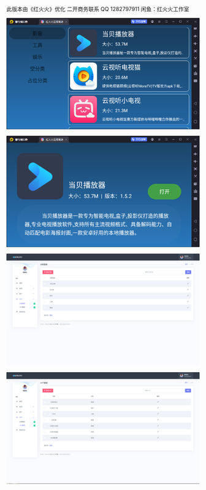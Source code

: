 
此版本由《红火火》优化 
二开商务联系  QQ 1282797911
闲鱼：红火火工作室

![APP](https://github.com/chenqigao2020/hhhTVAppStore/blob/main/%E6%88%AA%E5%9B%BE/app/%E4%B8%BB%E9%A1%B5.png)

![APP](https://github.com/chenqigao2020/hhhTVAppStore/blob/main/%E6%88%AA%E5%9B%BE/app/%E8%AF%A6%E6%83%85%E9%A1%B5.png)

![后台管理](https://github.com/chenqigao2020/hhhTVAppStore/blob/main/%E6%88%AA%E5%9B%BE/%E5%90%8E%E5%8F%B0%E7%AE%A1%E7%90%86/%E5%88%86%E7%B1%BB%E7%AE%A1%E7%90%86.jpg)

![后台管理](https://github.com/chenqigao2020/hhhTVAppStore/blob/main/%E6%88%AA%E5%9B%BE/%E5%90%8E%E5%8F%B0%E7%AE%A1%E7%90%86/APP%E7%AE%A1%E7%90%86.jpg)